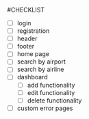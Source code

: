 #CHECKLIST
- [ ] login
- [ ] registration
- [ ] header
- [ ] footer
- [ ] home page
- [ ] search by airport
- [ ] search by airline
- [ ] dashboard
    - [ ] add functionality
    - [ ] edit functionality
    - [ ] delete functionality
- [ ] custom error pages
